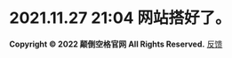 # 2021.11.27  21:04 网站搭好了。  

**Copyright © 2022 颠倒空格官网 All Rights Reserved.**   [反馈](https://support.qq.com/products/378149)
